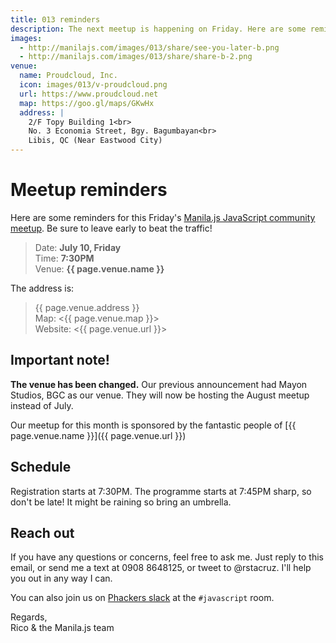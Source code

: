 ```yaml
---
title: 013 reminders
description: The next meetup is happening on Friday. Here are some reminders.
images:
  - http://manilajs.com/images/013/share/see-you-later-b.png
  - http://manilajs.com/images/013/share/share-b-2.png
venue:
  name: Proudcloud, Inc.
  icon: images/013/v-proudcloud.png
  url: https://www.proudcloud.net
  map: https://goo.gl/maps/GKwHx
  address: |
    2/F Topy Building 1<br>
    No. 3 Economia Street, Bgy. Bagumbayan<br>
    Libis, QC (Near Eastwood City)
---
```


# Meetup reminders

Here are some reminders for this Friday's [Manila.js JavaScript community meetup][site]. Be sure to leave early to beat the traffic!

> Date: **July 10, Friday**<br>
> Time: **7:30PM**<br>
> Venue: **{{ page.venue.name }}**

The address is:

> {{ page.venue.address }}<br>
> Map: <{{ page.venue.map }}><br>
> Website: <{{ page.venue.url }}>

## Important note!
**The venue has been changed.** Our previous announcement had Mayon Studios, BGC as our venue. They will now be hosting the August meetup instead of July.

Our meetup for this month is sponsored by the fantastic people of [{{ page.venue.name }}]({{ page.venue.url }})

## Schedule

Registration starts at 7:30PM. The programme starts at 7:45PM sharp, so don't be late! It might be raining so bring an umbrella.

## Reach out

If you have any questions or concerns, feel free to ask me. Just reply to this email, or send me a text at 0908 8648125, or tweet to @rstacruz. I'll help you out in any way I can.

You can also join us on [Phackers slack](http://phackers.io) at the `#javascript` room.

Regards,<br>
Rico & the Manila.js team

[site]: http://manilajs.com/
